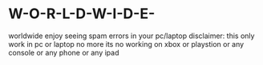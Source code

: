 # W-O-R-L-D-W-I-D-E-
worldwide enjoy seeing spam errors in your pc/laptop disclaimer: this only work in pc or laptop no more its no working on xbox or playstion or any console or any phone or any ipad
